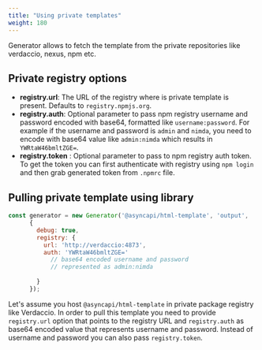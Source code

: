 ```yaml
---
title: "Using private templates"
weight: 180
---
```

Generator allows to fetch the template from the private repositories like verdaccio, nexus, npm etc.


## Private registry options

* **registry.url**: The URL of the registry where is private template is present. Defaults to `registry.npmjs.org`.
* **registry.auth**: Optional parameter to pass npm registry username and password encoded with base64, formatted like `username:password`. For example if the username and password is `admin` and `nimda`, you need to encode with base64 value like `admin:nimda` which results in `YWRtaW46bmltZGE=`.
* **registry.token** : Optional parameter to pass to npm registry auth token. To get the token you can first authenticate with registry using `npm login` and then grab generated token from `.npmrc` file.

## Pulling private template using library

```javascript
const generator = new Generator('@asyncapi/html-template', 'output',
      { 
        debug: true,
        registry: {
          url: 'http://verdaccio:4873',  
          auth: 'YWRtaW46bmltZGE=' 
            // base64 encoded username and password 
            // represented as admin:nimda
          
        }
      });
```
Let's assume you host `@asyncapi/html-template` in private package registry like Verdaccio. In order to pull this template you need to provide `registry.url` option that points to the registry URL and `registry.auth` as base64 encoded value that represents username and password. Instead of username and password you can also pass `registry.token`.